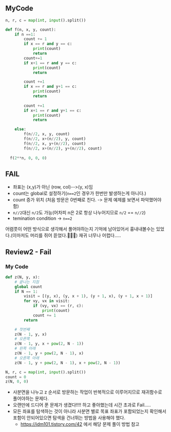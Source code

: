## MyCode
```python
n, r, c = map(int, input().split())

def f(n, x, y, count):
    if n ==1:
        count += 1
        if x == r and y == c:
            print(count)
            return
        count+=1
        if x+1 == r and y == c:
            print(count)
            return

        count +=1 
        if x == r and y+1 == c:
            print(count)
            return
        
        count +=1
        if x+1 == r and y+1 == c:
            print(count)
            return

    else:
        f(n//2, x, y, count)
        f(n//2, x+(n//2), y, count)
        f(n//2, x, y+(n//2), count)
        f(n//2, x+(n//2), y+(n//2), count)
  
  f(2**n, 0, 0, 0)
```

## FAIL
- 좌표는 (x,y)가 아닌 (row, col)-->(y, x)임
- count는 global로 설정하기(`n==2`인 경우가 한번만 발생하는게 아니다.)
- count 증가 위치 (처음 방문은 0번째로 친다. -> 문제 예제를 보면서 파악했어야함)
- `n//2`대신 `n/2`도 가능(어차피 n은 2로 항상 나누어지므로 `n/2` == `n//2`)
- temination condition -> `n==2`

어렴풋이 어떤 방식으로 생각해서 풀어야하는지 기억에 남아있어서 흉내내볼수는 있었다.(이마저도 머리를 쥐어 뜯었다.🤦🏻‍♀️)
재귀 너무나 어렵다.....

## Review2 - Fail
### My Code
```python
def z(N, y, x):
    # 끝나는 지점
    global count
    if N == 1:
        visit = [(y, x), (y, x + 1), (y + 1, x), (y + 1, x + 1)]
        for vy, vx in visit:
            if (vy, vx) == (r, c):
                print(count)
            count += 1
        return

    # 첫번째
    z(N - 1, y, x)
    # 오른쪽
    z(N - 1, y, x + pow(2, N - 1))
    # 왼쪽 아래
    z(N - 1, y + pow(2, N - 1), x)
    # 오른쪽 아래
    z(N - 1, y + pow(2, N - 1), x + pow(2, N - 1))

N, r, c = map(int, input().split())
count = 0
z(N, 0, 0)
```
- 사분면을 나누고 z 순서로 방문하는 작업이 반복적으로 이루어지므로 재귀함수로 풀어야하는 문제다.
- 오랜만에 드디어 푼 문제가 생겼다!!!! 하고 좋아했는데 시간 초과로 Fail.....
- 모든 좌표를 탐색하는 것이 아니라 사분면 별로 목표 좌표가 포함되었는지 확인해서 포함이 안되어있으면 탐색을 건너뛰는 방법을 사용해야 했다.
  - https://idm101.tistory.com/42 에서 해당 문제 풀이 방법 참고
